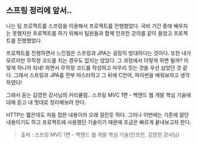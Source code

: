 ## 스프링 정리에 앞서..

나는 팀 프로젝트를 스프링을 이용해서 프로젝트를 진행했었다.
국비 기간 중에 배우지는 못했지만 프로젝트를 하기 위해서
팀원들과 함께 인프런 강의를 같이 들었고 프로젝트를 진행했었다.

프로젝트를 진행하면서 느낀점은 스프링과 JPA는 굉장히 방대하다는 것이다.
또한 내가 모르지만 무작정 코드를 치는 경우도 없지는 않았다.
그 과정에서 이렇게 하면 될까? 이렇게 하니까 되네! 하면서 무작정 코드를 작성하고
마무리 짓는 것을 우선 삼았던 것 같다.
그래서 스프링과 JPA를 전부 마스터하고 그 뒤에 C언어, 파이썬을 배워보자고 생각하였다!

그래서 듣는 김영한 강사님의 커리큘럼..
스프링 MVC 1편 - 백엔드 웹 개발 핵심 기술에 대해 듣고 내 멋대로 정리해보려 한다.

HTTP는 짧은데도 처음 접한 내용이라 오래 걸린듯 하다.
그러나 이번에는 기존에 알던 내용이기도 하고 프로젝트에 사용했던 기술이기 때문에
조금은 빠르게 끝내보고자 한다.

> 출처 : 스프링 MVC 1편 - 백엔드 웹 개발 핵심 기술(인프런, 김영한 강사님)
